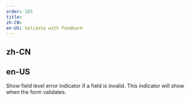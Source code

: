 ```yaml
---
order: 103
title:
zh-CN:
en-US: Validate with Feedback
---
```


## zh-CN


## en-US

Show field level error indicator if a field is invalid.  This indicator will show when the form validates.